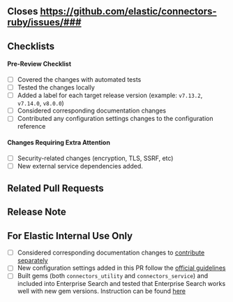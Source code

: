 ## Closes https://github.com/elastic/connectors-ruby/issues/###


<!--Provide a general description of the code changes in your pull request.
If the change relates to a specific issue, include the link at the top.

If this is an ad-hoc/trivial change and does not have a corresponding
issue, please describe your changes in enough details, so that reviewers
and other team members can understand the reasoning behind the pull request.-->

## Checklists

<!--You can remove unrelated items from checklists below and/or add new
items that may help during the review.-->

#### Pre-Review Checklist
- [ ] Covered the changes with automated tests
- [ ] Tested the changes locally
- [ ] Added a label for each target release version (example: `v7.13.2`, `v7.14.0`, `v8.0.0`)
- [ ] Considered corresponding documentation changes
- [ ] Contributed any configuration settings changes to the configuration reference

#### Changes Requiring Extra Attention

<!--Please call out any changes that require special attention from the
reviewers and/or increase the risk to availability or security of the
system after deployment. Remove the ones that don't apply.-->

- [ ] Security-related changes (encryption, TLS, SSRF, etc)
- [ ] New external service dependencies added.

## Related Pull Requests

<!--List any relevant PRs here or remove the section if this is a standalone PR.

* https://github.com/elastic/.../pull/123-->

## Release Note

<!--If you think this enhancement/fix should be included in the release notes,
please write a concise user-facing description of the change here.
You should also label the PR with `release_note` so the release notes
author(s) can easily look it up.-->

## For Elastic Internal Use Only
- [ ] Considered corresponding documentation changes to [contribute separately](https://github.com/elastic/enterprise-search-pubs#contribute-docs-changes-for-product-changes)
- [ ] New configuration settings added in this PR follow the [official guidelines](https://github.com/elastic/ent-search/blob/main/doc/enterprise-search-config.md)
- [ ] Built gems (both `connectors_utility` and `connectors_service`) and included into Enterprise Search and tested that Enterprise Search works well with new gem versions. Instruction can be found [here](https://docs.google.com/document/d/10KJOIhe4sauDul8iWeV9Cn-_3uPWa76qG8SwYk6BCAA/edit)
